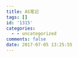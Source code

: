 ```yaml
---
title: AS笔记
tags: []
id: '1315'
categories:
  - - uncategorized
comments: false
date: 2017-07-05 13:25:55
---
```

